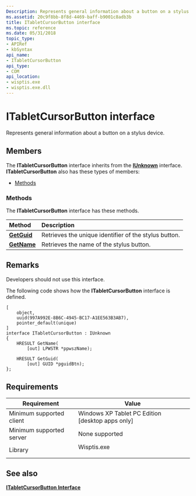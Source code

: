 ```yaml
---
Description: Represents general information about a button on a stylus device.
ms.assetid: 20c9f8bb-8f8d-4469-baff-b9001c8adb3b
title: ITabletCursorButton interface
ms.topic: reference
ms.date: 05/31/2018
topic_type: 
- APIRef
- kbSyntax
api_name: 
- ITabletCursorButton
api_type: 
- COM
api_location: 
- wisptis.exe
- wisptis.exe.dll
---
```


# ITabletCursorButton interface

Represents general information about a button on a stylus device.

## Members

The **ITabletCursorButton** interface inherits from the [**IUnknown**](/windows/desktop/api/unknwn/nn-unknwn-iunknown) interface. **ITabletCursorButton** also has these types of members:

-   [Methods](#methods)

### Methods

The **ITabletCursorButton** interface has these methods.



| Method                                         | Description                                                      |
|:-----------------------------------------------|:-----------------------------------------------------------------|
| [**GetGuid**](itabletcursorbutton-getguid.md) | Retrieves the unique identifier of the stylus button.<br/> |
| [**GetName**](itabletcursorbutton-getname.md) | Retrieves the name of the stylus button.<br/>              |



 

## Remarks

Developers should not use this interface.

The following code shows how the **ITabletCursorButton** interface is defined.

``` syntax
[
    object,
    uuid(997A992E-8B6C-4945-BC17-A1EE563B3AB7),
    pointer_default(unique)
]
interface ITabletCursorButton : IUnknown
{
    HRESULT GetName(
        [out] LPWSTR *ppwszName);

    HRESULT GetGuid(
        [out] GUID *pguidBtn);
};
```

## Requirements



| Requirement | Value |
|-------------------------------------|----------------------------------------------------------------------------------------|
| Minimum supported client<br/> | Windows XP Tablet PC Edition \[desktop apps only\]<br/>                          |
| Minimum supported server<br/> | None supported<br/>                                                              |
| Library<br/>                  | <dl> <dt>Wisptis.exe</dt> </dl> |



## See also

<dl> <dt>

[**ITabletCursorButton Interface**](itabletcursorbutton.md)
</dt> </dl>

 

